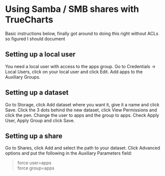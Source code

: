 # Using Samba / SMB shares with TrueCharts

Basic instructions below, finally got around to doing this right without ACLs so figured I should document

## Setting up a local user
You need a local user with access to the apps group.
Go to Credentials -> Local Users, click on your local user and click Edit.
Add apps to the Auxiliary Groups.

## Setting up a dataset
Go to Storage, click Add dataset where you want it, give it a name and click Save.
Click the 3 dots behind the new dataset, click View Permissions and click the pen.
Change the user to apps and the group to apps. Check Apply User, Apply Group and click Save.

## Setting up a share

Go to Shares, click Add and select the path to your dataset.
Click Advanced options and put the following in the Auxiliary Parameters field:

> force user=apps <br/>
> force group=apps